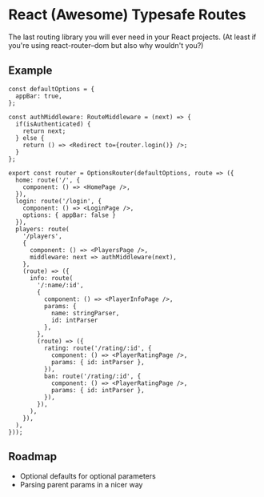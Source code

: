 # React (Awesome) Typesafe Routes

The last routing library you will ever need in your React projects. (At least if you're using react-router–dom but also why wouldn't you?)

## Example

```tsx
const defaultOptions = {
  appBar: true,
};

const authMiddleware: RouteMiddleware = (next) => {
  if(isAuthenticated) {
    return next;
  } else {
    return () => <Redirect to={router.login()} />;
  }
};

export const router = OptionsRouter(defaultOptions, route => ({
  home: route('/', {
    component: () => <HomePage />,
  }),
  login: route('/login', {
    component: () => <LoginPage />,
    options: { appBar: false }
  }),
  players: route(
    '/players',
    {
      component: () => <PlayersPage />,
      middleware: next => authMiddleware(next),
    },
    (route) => ({
      info: route(
        '/:name/:id',
        {
          component: () => <PlayerInfoPage />,
          params: {
            name: stringParser,
            id: intParser
          },
        },
        (route) => ({
          rating: route('/rating/:id', {
            component: () => <PlayerRatingPage />,
            params: { id: intParser },
          }),
          ban: route('/rating/:id', {
            component: () => <PlayerRatingPage />,
            params: { id: intParser },
          }),
        }),
      ),
    }),
  ),
}));
```

## Roadmap
- Optional defaults for optional parameters
- Parsing parent params in a nicer way